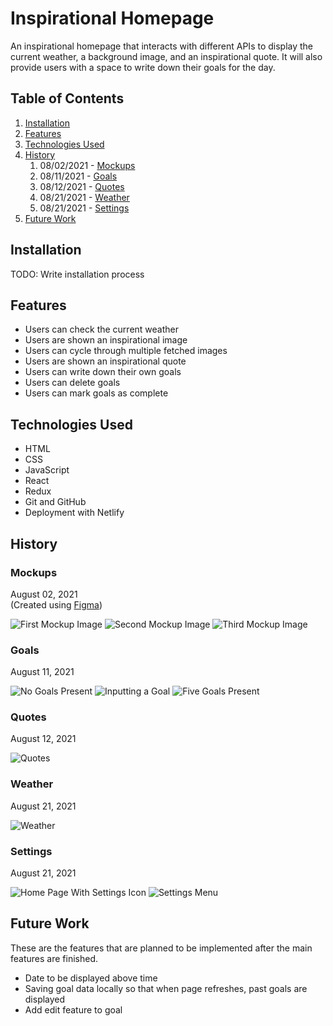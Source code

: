 # Inspirational Homepage

An inspirational homepage that interacts with different APIs to display the current weather, a background image, and an inspirational quote. It will also provide users with a space to write down their goals for the day.

## Table of Contents
1. [Installation](#installation)
2. [Features](#features)
3. [Technologies Used](#technologies-used)
4. [History](#history)
    1. 08/02/2021 - [Mockups](#mockups)
    2. 08/11/2021 - [Goals](#goals)
    3. 08/12/2021 - [Quotes](#quotes)
    4. 08/21/2021 - [Weather](#weather)
    5. 08/21/2021 - [Settings](#settings)
5. [Future Work](#future-work)

## Installation

TODO: Write installation process

## Features

- Users can check the current weather
- Users are shown an inspirational image
- Users can cycle through multiple fetched images
- Users are shown an inspirational quote
- Users can write down their own goals
- Users can delete goals
- Users can mark goals as complete

## Technologies Used

- HTML
- CSS
- JavaScript
- React
- Redux
- Git and GitHub
- Deployment with Netlify

## History

### Mockups 
August 02, 2021\
(Created using [Figma](https://www.figma.com/))

![First Mockup Image](public/history/mockups_20210802/mockup_01_20210802.png)
![Second Mockup Image](public/history/mockups_20210802/mockup_02_20210802.png)
![Third Mockup Image](public/history/mockups_20210802/mockup_03_20210802.png)

### Goals
August 11, 2021

![No Goals Present](public/history/goals_20210811/goals_01_20210811.png)
![Inputting a Goal](public/history/goals_20210811/goals_02_20210811.png)
![Five Goals Present](public/history/goals_20210811/goals_03_20210811.png)

### Quotes
August 12, 2021

![Quotes](public/history/quotes_20210812/quotes_01_20210812.png)

### Weather
August 21, 2021

![Weather](public/history/weather_20210821/weather_01_20210821.png)

### Settings
August 21, 2021

![Home Page With Settings Icon](public/history/settings_20210821/settings_01_20210821.png)
![Settings Menu](public/history/settings_20210821/settings_02_20210821.png)

## Future Work

These are the features that are planned to be implemented after the main features are finished.

- Date to be displayed above time
- Saving goal data locally so that when page refreshes, past goals are displayed
- Add edit feature to goal
